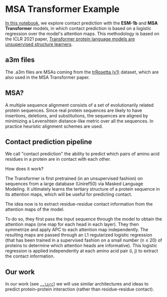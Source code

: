# MSA Transformer Example

[In this notebook](https://github.com/axelmarmet/protein_transformer/blob/main/msa_transformer_example/contact_prediction.ipynb), we explore contact prediction with the **ESM-1b** and **MSA Transformer** models, in which contact prediction is based on a logistic regression over the model's attention maps. This methodology is based on the ICLR 2021 paper, [Transformer protein language models are unsupervised structure learners](https://openreview.net/pdf?id=fylclEqgvgd).

## a3m files

The .a3m files are MSAs coming from the [trRosetta (v1)](https://yanglab.nankai.edu.cn/trRosetta/benchmark/) dataset, which are also used in the MSA Transformer paper.

## MSA?

A multiple sequence alignment consists of a set of evolutionarily related protein sequences. Since real protein sequences are likely to have insertions, deletions, and substitutions, the sequences are aligned by minimizing a Levenshtein distance-like metric over all the sequences. In practice heuristic alignment schemes are used.

## Contact prediction pipeline

We call "contact prediction" the ability to predict which pairs of amino acid residues in a protein are in contact with each other.

How does it work?

The Transformer is first pretrained (in an unsupervised fashion) on sequences from a large database (Uniref50) via Masked Language Modeling. It ultimately learns the tertiary structure of a protein sequence in its attention maps, which will be useful for predicting contact.

The idea now is to extract residue-residue contact information from the attention maps of the model.

To do so, they first pass the input sequence through the model to obtain the attention maps (one map for each head in each layer). They then symmetrize and apply APC to each attention map independently. The resulting maps are passed through an L1 regularized logistic regression (that has been trained in a supervised fashion on a small number (n ≤ 20) of proteins to determine which attention heads are informative). This logistic regression is applied independently at each amino acid pair (i, j) to extract the contact information.

## Our work

In our work (see [`..\src`](https://github.com/axelmarmet/protein_transformer/tree/main/src)) we will use similar architectures and ideas to predict protein-protein interaction (rather than residue-residue contact).

